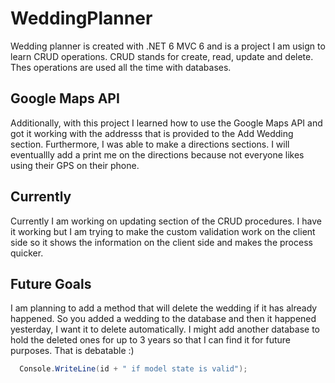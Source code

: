 # WeddingPlanner
<p>
      Wedding planner is created with .NET 6 MVC 6 and is a project I am usign to learn CRUD operations. CRUD stands for create, read, update and delete.
   Thes operations are used all the time with databases.
</p>

## Google Maps API
<p>
      Additionally, with this project I learned how to use the Google Maps API and got it working with the addresss that is provided to the Add Wedding section.
  Furthermore, I was able to make a directions sections. I will eventuallly add a print me on the directions because not everyone likes using their GPS on their phone.
</p>

## Currently
<p>
      Currently I am working on updating section of the CRUD procedures. I have it working but I am trying to make the custom validation work on the client side so it 
  shows the information on the client side and makes the process quicker.

</p>

## Future Goals
<p>
      I am planning to add a method that will delete the wedding if it has already happened. So you added a wedding to the database and then it happened yesterday, I want
  it to delete automatically. I might add another database to hold the deleted ones for up to 3 years so that I can find it for future purposes. That is debatable :) 
</p>

```cs
  Console.WriteLine(id + " if model state is valid");
  
```
